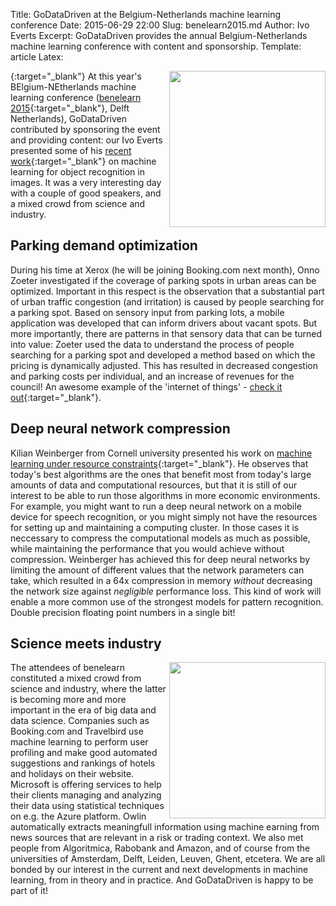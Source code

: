Title: GoDataDriven at the Belgium-Netherlands machine learning conference
Date: 2015-06-29 22:00
Slug: benelearn2015.md
Author: Ivo Everts
Excerpt: GoDataDriven provides the annual Belgium-Netherlands machine learning conference with content and sponsorship.
Template: article
Latex:

[<img src="/static/images/benelearn_intro.jpg" width="250" align=right>](https://twitter.com/GoDataDriven/status/611896969297035265/photo/1){:target="_blank"}</a> At this year's BElgium-NEtherlands machine learning conference ([benelearn 2015](http://www.benelearn2015.nl){:target="_blank"}, Delft Netherlands), GoDataDriven contributed by sponsoring the event and providing content: our Ivo Everts presented some of his [recent work](http://ieeexplore.ieee.org/xpl/articleDetails.jsp?arnumber=6940256&matchBoolean=true&searchWithin%5B%5D=%22First+Name%22%3Aivo&searchWithin%5B%5D=%22Last+Name%22%3Aeverts&newsearch=true){:target="_blank"} on machine learning for object recognition in images. It was a very interesting day with a couple of good speakers, and a mixed crowd from science and industry.

## Parking demand optimization

During his time at Xerox (he will be joining Booking.com next month), Onno Zoeter investigated if the coverage of parking spots in urban areas can be optimized. Important in this respect is the observation that a substantial part of urban traffic congestion (and irritation) is caused by people searching for a parking spot. Based on sensory input from parking lots, a mobile application was developed that can inform drivers about vacant spots. But more importantly, there are patterns in that sensory data that can be turned into value: Zoeter used the data to understand the process of people searching for a parking spot and developed a method based on which the pricing is dynamically adjusted. This has resulted in decreased congestion and  parking costs per individual, and an increase of revenues for the council! An awesome example of the 'internet of things' - [check it out](https://www.youtube.com/watch?v=HQ4P2PJ5dXo){:target="_blank"}.

## Deep neural network compression

Kilian Weinberger from Cornell university presented his work on [machine learning under resource constraints](http://www.cse.wustl.edu/~kilian/research/budgeted/budgeted.html){:target="_blank"}. He observes that today's best algorithms are the ones that benefit most from today's large amounts of data and computational resources, but that it is still of our interest to be able to run those algorithms in more economic environments. For example, you might want to run a deep neural network on a mobile device for speech recognition, or you might simply not have the resources for setting up and maintaining a computing cluster. In those cases it is neccessary to compress the computational models as much as possible, while maintaining the performance that you would achieve without compression. Weinberger has achieved this for deep neural networks by limiting the amount of different values that the network parameters can take, which resulted in a 64x compression in memory <i>without</i> decreasing the network size against <i>negligible</i> performance loss. This kind of work will enable a more common use of the strongest models for pattern recognition. Double precision floating point numbers in a single bit!

## Science meets industry

<img src="/static/images/benelearn_out.jpg" width="250" align=right> The attendees of benelearn constituted a mixed crowd from science and industry, where the latter is becoming more and more important in the era of big data and data science. Companies such as Booking.com and Travelbird use machine learning to perform user profiling and make good automated suggestions and rankings of hotels and holidays on their website. Microsoft is offering services to help their clients managing and analyzing their data using statistical techniques on e.g. the Azure platform. Owlin automatically extracts meaningfull information using machine earning from news sources that are relevant in a risk or trading context. We also met people from Algoritmica, Rabobank and Amazon, and of course from the universities of Amsterdam, Delft, Leiden, Leuven, Ghent, etcetera. We are all bonded by our interest in the current and next developments in machine learning, from in theory and in practice. And GoDataDriven is happy to be part of it!